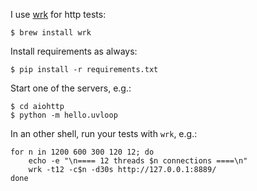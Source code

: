 I use [wrk](https://github.com/wg/wrk) for http tests:

```
$ brew install wrk
```


Install requirements as always:

```
$ pip install -r requirements.txt
```


Start one of the servers, e.g.:

```
$ cd aiohttp
$ python -m hello.uvloop
```


In an other shell, run your tests with `wrk`, e.g.:

```
for n in 1200 600 300 120 12; do
    echo -e "\n==== 12 threads $n connections ====\n"
    wrk -t12 -c$n -d30s http://127.0.0.1:8889/
done
```
